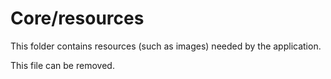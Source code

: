 # Core/resources

This folder contains resources (such as images) needed by the application. 

This file can be removed.
